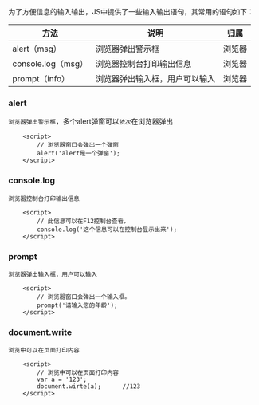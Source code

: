 为了方便信息的输入输出，JS中提供了一些输入输出语句，其常用的语句如下：

| 方法               | 说明                           | 归属   |
| ------------------ | ------------------------------ | ------ |
| alert（msg）       | 浏览器弹出警示框               | 浏览器 |
| console.log（msg） | 浏览器控制台打印输出信息       | 浏览器 |
| prompt（info）     | 浏览器弹出输入框，用户可以输入 | 浏览器 |

### alert

`浏览器弹出警示框`，多个alert弹窗可以`依次`在浏览器弹出

```
    <script>
        // 浏览器窗口会弹出一个弹窗
        alert('alert是一个弹窗');
    </script>
```

### console.log

`浏览器控制台打印输出信息`

```
    <script>
        // 此信息可以在F12控制台查看，
        console.log('这个信息可以在控制台显示出来');   
    </script>
```

### prompt

`浏览器弹出输入框，用户可以输入`

```
    <script>
        // 浏览器窗口会弹出一个输入框。
        prompt('请输入您的年龄');
    </script>
```



### document.write

`浏览中可以在页面打印内容`

```
    <script>
        // 浏览中可以在页面打印内容
        var a = '123';
        document.wirte(a);		//123
    </script>
```


